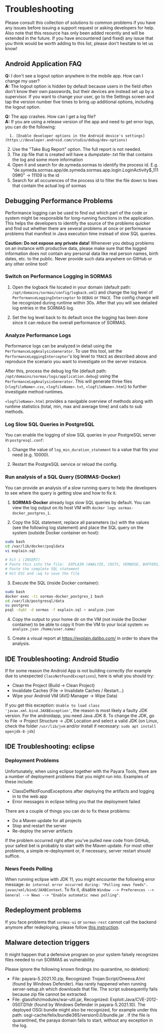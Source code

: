 # Troubleshooting

Please consult this collection of solutions to common problems if you have any issues before issuing a support request or asking developers for help. Also note that this resource has only been added recently and will be extended in the future. If you have encountered (and fixed) any issue that you think would be worth adding to this list, please don't hesitate to let us know!

## Android Application FAQ

**Q:** I don't see a logout option anywhere in the mobile app. How can I change my user?  
**A:** The logout option is hidden by default because users in the field often don't know their own passwords, but their devices are instead set up by a supervisor. If you want to change your user, go to the Settings screen and tap the version number five times to bring up additional options, including the logout option.

**Q:** The app crashes. How can I get a log file?  
**A:** If you are using a release version of the app and need to get error logs, you can do the following:  

	  1. [Enable developer options in the Android device's settings](https://developer.android.com/studio/debug/dev-options)
   2. Use the "Take Bug Report" option. The full report is not needed.
   3. The zip file that is created will have a dumpstate-<current date>.txt file that contains the log and some more information
   4. Open it and search for de.symeda.sormas to identify the process id. E.g. "de.symeda.sormas.app/de.symeda.sormas.app.login.LoginActivity$_11109#0" -> 11109 is the id
   5. Search for all occurences of the process id to filter the file down to lines that contain the actual log of sormas

## Debugging Performance Problems

Performance logging can be used to find out which part of the code or system might be responsible for long-running functions in the application. This helps the developers to identify the source of the problems quicker and find out whether there are several problems at once or performance problems that manifest in Java execution time instead of slow SQL queries.

**Caution: Do not expose any private data!** Whenever you debug problems on an instance with productive data, please make sure that the logged information does not contain any personal data like real person names, birth dates, etc. to the public. Never provide such data anywhere on GitHub or any other online tool!

### Switch on Performance Logging in SORMAS

1. Open the logback file located in your domain (default path: `/opt/domains/sormas/config/logback.xml`) and change the log level of `PerformanceLoggingInterceptor` to `DEBUG` or `TRACE`. The config change will be recognized during runtime within 30s. After that you will see detailed log entries in the SORMAS log.

2. Set the log level back to its default once the logging has been done since it can reduce the overall performance of SORMAS.

### Analyze Performance Logs

Performance logs can be analyzed in detail using the `PerformanceLogAnalysisGenerator`. To use this tool, set the `PerformanceLoggingInterceptor`'s log level
to `TRACE` as described above and reproduce the scenario you want to investigate on the server instance.

After this, process the debug log file (default path: `/opt/domains/sormas/logs/application.debug`) using the `PerformanceLogAnalysisGenerator`. This will
generate three files (`<logfileName>.csv`, `<logfileName>.txt`, `<logfileName>.html`) to further investigate method runtimes.

`<logfileName>.html` provides a navigable overview of methods along with runtime statistics (total, min, max and average time) and calls to sub methods.

### Log Slow SQL Queries in PostgreSQL

You can enable the logging of slow SQL queries in your PostgreSQL server in `postgresql.conf`:

1. Change the value of `log_min_duration_statement` to a value that fits your need (e.g. 10000).

2. Restart the PostgreSQL service or reload the config.

### Run analysis of a SQL Query (SORMAS-Docker)

You can provide an analysis of a slow running query to help the developers to see where the query is getting slow and how to fix it.

1. **SORMAS-Docker** already logs slow SQL queries by default. You can view the log output on its host VM with `docker logs sormas-docker_postgres_1`.

2. Copy the SQL statement, replace all parameters (`$x`) with the values (see the following log statement) and place the SQL query on the system (outside Docker container on host):
```bash
sudo bash
cd /var/lib/docker/psqldata
vi explain.sql
 
# hit i (INSERT)
# Paste this into the file:  EXPLAIN (ANALYZE, COSTS, VERBOSE, BUFFERS, FORMAT JSON) 
# Paste the complete SQL statement
# Hit ESC and :wq to save the file
```

3. Execute the SQL (inside Docker container):
```bash
sudo bash
docker exec -ti sormas-docker_postgres_1 bash
cd /var/lib/postgresql/data
su postgres
psql -XqAt -d sormas -f explain.sql > analyze.json
```

4. Copy the output to your home dir on the VM (not inside the Docker container) to be able to copy it from the VM to your local system: `mv analyze.json /home/user.name/`

5. Create a visual report at <https://explain.dalibo.com/> in order to share the analysis.

## IDE Troubleshooting: Android Studio

If for some reason the Android App is not building correctly (for example due to unexpected `ClassNotFoundExceptions`), here is what you should try:
- Clean the Project (Build -> Clean Project)
- Invalidate Caches (File -> Invalidate Caches / Restart...)
- Wipe your Android VM (AVD Manager -> Wipe Data)

If you get this exception: `Unable to load class 'javax.xml.bind.JAXBException'`, the reason is most likely a faulty JDK version. For the androidapp, you need Java JDK 8. To change the JDK, go to File -> Project Structure -> JDK Location and select a valid JDK (on Linux, check the folder `/usr/lib/jvm` and/or install if necessary: `sudo apt install openjdk-8-jdk`)

## IDE Troubleshooting: eclipse

### Deployment Problems

Unfortunately, when using eclipse together with the Payara Tools, there are a number of deployment problems that you might run into. Examples of these include:

* ClassDefNotFoundExceptions after deploying the artifacts and logging in to the web app
* Error messages in eclipse telling you that the deployment failed

There are a couple of things you can do to fix these problems:

* Do a Maven update for all projects
* Stop and restart the server
* Re-deploy the server artifacts

If the problem occurred right after you've pulled new code from GitHub, your safest bet is probably to start with the Maven update. For most other problems, a simple re-deployment or, if necessary, server restart should suffice.

### News Feeds Polling

When running eclipse with JDK 11, you might encounter the following error message: `An internal error occurred during: "Polling news feeds".  javax/xml/bind/JAXBContext`. To fix it, disable `Window --> Preferences --> General --> News --> "Enable automatic news polling"`.

## Redeployment problems

If you face problems that `sormas-ui` or `sormas-rest` cannot call the backend anymore after redeploying, please follow [this instruction](DEVELOPMENT_ENVIRONMENT.md#avoid-redeployment-problems).

## Malware detection triggers
It might happen that a defensive program on your system falsely recognizes files needed to run SORMAS as vulnerability.

Please ignore the following known findings (no quarantine, no deletion):
* File: payara-5.2021.10.zip, Recognized: Trojan:Script/Oneeva.A!ml (found by Windows Defender). Has rarely happened when running server-setup.sh which downloads that file. The script subsequently fails because zip file cannot be extracted.
* File: glassfish/modules/war-util.jar, Recognized: Exploit:Java/CVE-2012-0507.D!ldr (found by Windows Defender in payara-5.2021.10). The deployed OSGi bundle might also be recognized, for example under this path: osgi-cache/felix/bundle365/version0.0/bundle.jar . If the file is quarantined, the paraya domain fails to start, without any exception in the log.
